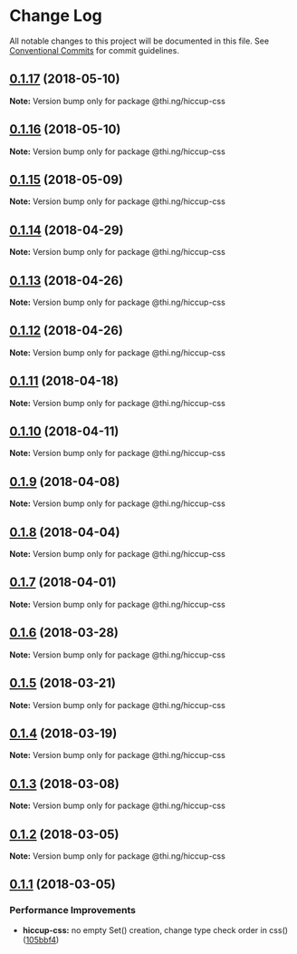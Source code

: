 # Change Log

All notable changes to this project will be documented in this file.
See [Conventional Commits](https://conventionalcommits.org) for commit guidelines.

<a name="0.1.17"></a>
## [0.1.17](https://github.com/thi-ng/umbrella/compare/@thi.ng/hiccup-css@0.1.16...@thi.ng/hiccup-css@0.1.17) (2018-05-10)




**Note:** Version bump only for package @thi.ng/hiccup-css

<a name="0.1.16"></a>
## [0.1.16](https://github.com/thi-ng/umbrella/compare/@thi.ng/hiccup-css@0.1.15...@thi.ng/hiccup-css@0.1.16) (2018-05-10)




**Note:** Version bump only for package @thi.ng/hiccup-css

<a name="0.1.15"></a>
## [0.1.15](https://github.com/thi-ng/umbrella/compare/@thi.ng/hiccup-css@0.1.14...@thi.ng/hiccup-css@0.1.15) (2018-05-09)




**Note:** Version bump only for package @thi.ng/hiccup-css

<a name="0.1.14"></a>
## [0.1.14](https://github.com/thi-ng/umbrella/compare/@thi.ng/hiccup-css@0.1.13...@thi.ng/hiccup-css@0.1.14) (2018-04-29)




**Note:** Version bump only for package @thi.ng/hiccup-css

<a name="0.1.13"></a>
## [0.1.13](https://github.com/thi-ng/umbrella/compare/@thi.ng/hiccup-css@0.1.12...@thi.ng/hiccup-css@0.1.13) (2018-04-26)




**Note:** Version bump only for package @thi.ng/hiccup-css

<a name="0.1.12"></a>
## [0.1.12](https://github.com/thi-ng/umbrella/compare/@thi.ng/hiccup-css@0.1.11...@thi.ng/hiccup-css@0.1.12) (2018-04-26)




**Note:** Version bump only for package @thi.ng/hiccup-css

<a name="0.1.11"></a>
## [0.1.11](https://github.com/thi-ng/umbrella/compare/@thi.ng/hiccup-css@0.1.10...@thi.ng/hiccup-css@0.1.11) (2018-04-18)




**Note:** Version bump only for package @thi.ng/hiccup-css

<a name="0.1.10"></a>
## [0.1.10](https://github.com/thi-ng/umbrella/compare/@thi.ng/hiccup-css@0.1.9...@thi.ng/hiccup-css@0.1.10) (2018-04-11)




**Note:** Version bump only for package @thi.ng/hiccup-css

<a name="0.1.9"></a>
## [0.1.9](https://github.com/thi-ng/umbrella/compare/@thi.ng/hiccup-css@0.1.8...@thi.ng/hiccup-css@0.1.9) (2018-04-08)




**Note:** Version bump only for package @thi.ng/hiccup-css

<a name="0.1.8"></a>
## [0.1.8](https://github.com/thi-ng/umbrella/compare/@thi.ng/hiccup-css@0.1.7...@thi.ng/hiccup-css@0.1.8) (2018-04-04)




**Note:** Version bump only for package @thi.ng/hiccup-css

<a name="0.1.7"></a>
## [0.1.7](https://github.com/thi-ng/umbrella/compare/@thi.ng/hiccup-css@0.1.6...@thi.ng/hiccup-css@0.1.7) (2018-04-01)




**Note:** Version bump only for package @thi.ng/hiccup-css

<a name="0.1.6"></a>
## [0.1.6](https://github.com/thi-ng/umbrella/compare/@thi.ng/hiccup-css@0.1.5...@thi.ng/hiccup-css@0.1.6) (2018-03-28)




**Note:** Version bump only for package @thi.ng/hiccup-css

<a name="0.1.5"></a>
## [0.1.5](https://github.com/thi-ng/umbrella/compare/@thi.ng/hiccup-css@0.1.4...@thi.ng/hiccup-css@0.1.5) (2018-03-21)




**Note:** Version bump only for package @thi.ng/hiccup-css

<a name="0.1.4"></a>
## [0.1.4](https://github.com/thi-ng/umbrella/compare/@thi.ng/hiccup-css@0.1.3...@thi.ng/hiccup-css@0.1.4) (2018-03-19)




**Note:** Version bump only for package @thi.ng/hiccup-css

<a name="0.1.3"></a>
## [0.1.3](https://github.com/thi-ng/umbrella/compare/@thi.ng/hiccup-css@0.1.2...@thi.ng/hiccup-css@0.1.3) (2018-03-08)




**Note:** Version bump only for package @thi.ng/hiccup-css

<a name="0.1.2"></a>
## [0.1.2](https://github.com/thi-ng/umbrella/compare/@thi.ng/hiccup-css@0.1.1...@thi.ng/hiccup-css@0.1.2) (2018-03-05)




**Note:** Version bump only for package @thi.ng/hiccup-css

<a name="0.1.1"></a>
## [0.1.1](https://github.com/thi-ng/umbrella/compare/@thi.ng/hiccup-css@0.1.0...@thi.ng/hiccup-css@0.1.1) (2018-03-05)


### Performance Improvements

* **hiccup-css:** no empty Set() creation, change type check order in css() ([105bbf4](https://github.com/thi-ng/umbrella/commit/105bbf4))
